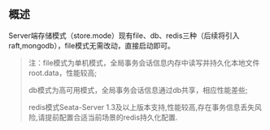 ## 概述

 Server端存储模式（store.mode）现有file、db、redis三种（后续将引入raft,mongodb），file模式无需改动，直接启动即可。 

> 注：file模式为单机模式，全局事务会话信息内存中读写并持久化本地文件root.data，性能较高;
>
> db模式为高可用模式，全局事务会话信息通过db共享，相应性能差些;
>
> redis模式Seata-Server 1.3及以上版本支持,性能较高,存在事务信息丢失风险,请提前配置合适当前场景的redis持久化配置.